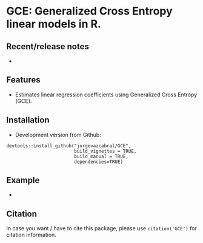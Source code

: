 GCE: Generalized Cross Entropy linear models in R.
====

<!-- badges: start -->
<!-- badges: end -->

## Recent/release notes

* 

## Features

* Estimates linear regression coefficients using Generalized Cross Entropy (GCE).

## Installation

* Development version from Github:
```
devtools::install_github("jorgevazcabral/GCE",
                         build_vignettes = TRUE,
                         build_manual = TRUE,
                         dependencies=TRUE)
```

## Example

*

## Citation

In case you want / have to cite this package, please use `citation('GCE')` for citation information.
